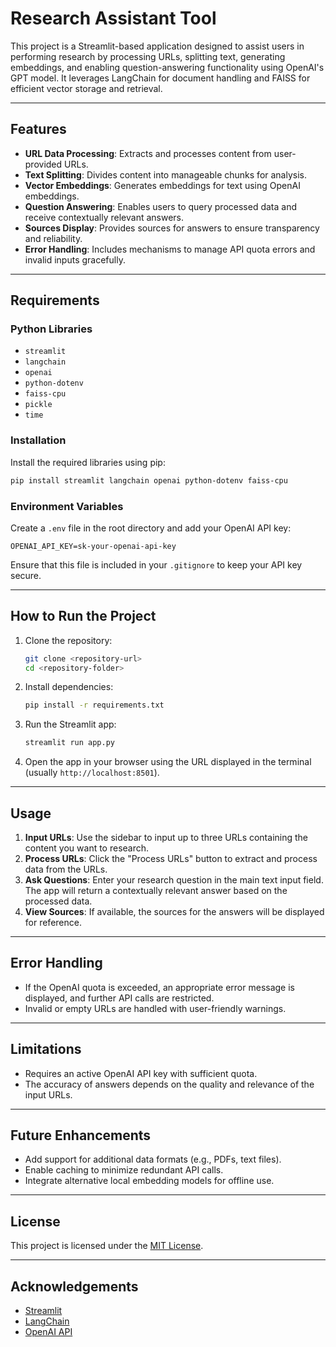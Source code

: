 # Research Assistant Tool

This project is a Streamlit-based application designed to assist users in performing research by processing URLs, splitting text, generating embeddings, and enabling question-answering functionality using OpenAI's GPT model. It leverages LangChain for document handling and FAISS for efficient vector storage and retrieval.

---

## Features
- **URL Data Processing**: Extracts and processes content from user-provided URLs.
- **Text Splitting**: Divides content into manageable chunks for analysis.
- **Vector Embeddings**: Generates embeddings for text using OpenAI embeddings.
- **Question Answering**: Enables users to query processed data and receive contextually relevant answers.
- **Sources Display**: Provides sources for answers to ensure transparency and reliability.
- **Error Handling**: Includes mechanisms to manage API quota errors and invalid inputs gracefully.

---

## Requirements

### Python Libraries
- `streamlit`
- `langchain`
- `openai`
- `python-dotenv`
- `faiss-cpu`
- `pickle`
- `time`

### Installation
Install the required libraries using pip:
```bash
pip install streamlit langchain openai python-dotenv faiss-cpu
```

### Environment Variables
Create a `.env` file in the root directory and add your OpenAI API key:
```plaintext
OPENAI_API_KEY=sk-your-openai-api-key
```
Ensure that this file is included in your `.gitignore` to keep your API key secure.

---

## How to Run the Project

1. Clone the repository:
   ```bash
   git clone <repository-url>
   cd <repository-folder>
   ```

2. Install dependencies:
   ```bash
   pip install -r requirements.txt
   ```

3. Run the Streamlit app:
   ```bash
   streamlit run app.py
   ```

4. Open the app in your browser using the URL displayed in the terminal (usually `http://localhost:8501`).

---

## Usage

1. **Input URLs**: Use the sidebar to input up to three URLs containing the content you want to research.
2. **Process URLs**: Click the "Process URLs" button to extract and process data from the URLs.
3. **Ask Questions**: Enter your research question in the main text input field. The app will return a contextually relevant answer based on the processed data.
4. **View Sources**: If available, the sources for the answers will be displayed for reference.

---

## Error Handling
- If the OpenAI quota is exceeded, an appropriate error message is displayed, and further API calls are restricted.
- Invalid or empty URLs are handled with user-friendly warnings.

---

## Limitations
- Requires an active OpenAI API key with sufficient quota.
- The accuracy of answers depends on the quality and relevance of the input URLs.

---

## Future Enhancements
- Add support for additional data formats (e.g., PDFs, text files).
- Enable caching to minimize redundant API calls.
- Integrate alternative local embedding models for offline use.

---

## License
This project is licensed under the [MIT License](LICENSE).

---

## Acknowledgements
- [Streamlit](https://streamlit.io/)
- [LangChain](https://langchain.readthedocs.io/)
- [OpenAI API](https://platform.openai.com/docs/)
